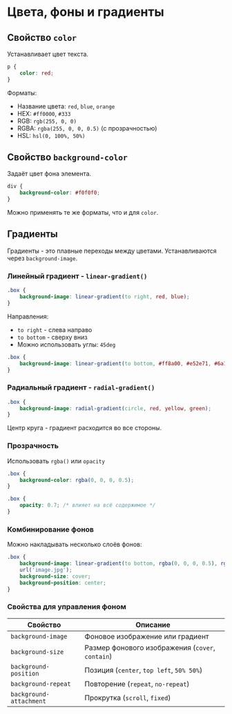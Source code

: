# Цвета, фоны и градиенты #

## Свойство `color` ##

Устанавливает цвет текста.

````css
p {
    color: red;
}
````

Форматы:

* Название цвета: `red`, `blue`, `orange`
* HEX: `#ff0000`, `#333`
* RGB: `rgb(255, 0, 0)`
* RGBA: `rgba(255, 0, 0, 0.5)` (с прозрачностью)
* HSL: `hsl(0, 100%, 50%)`

## Свойство `background-color` ##

Задаёт цвет фона элемента.

````css
div {
    background-color: #f0f0f0;
}
````

Можно применять те же форматы, что и для `color`.

## Градиенты ##

Градиенты - это плавные переходы между цветами. Устанавливаются через `background-image`.

### Линейный градиент - `linear-gradient()` ###

````css
.box {
    background-image: linear-gradient(to right, red, blue);
}
````

Направления:

* `to right` - слева направо
* `to bottom` - сверху вниз
* Можно использовать углы: `45deg`

````css
.box {
    background-image: linear-gradient(to bottom, #ff8a00, #e52e71, #6a11cb);
}
````

### Радиальный градиент - `radial-gradient()` ###

````css
.box {
    background-image: radial-gradient(circle, red, yellow, green);
}
````

Центр круга - градиент расходится во все стороны.

### Прозрачность ###

Использовать `rgba()` или `opacity`

````css
.box {
    background-color: rgba(0, 0, 0, 0.5);
}
````

````css
.box {
    opacity: 0.7; /* влияет на всё содержимое */
}
````

### Комбинирование фонов ###

Можно накладывать несколько слоёв фонов:

````css
.box {
    background-image: linear-gradient(to bottom, rgba(0, 0, 0, 0.5), rgba(0, 0, 0, 0.5)),
    url('image.jpg');
    background-size: cover;
    background-position: center;
}
````

### Свойства для управления фоном ###

| Свойство                | Описание                                         |
|-------------------------|--------------------------------------------------|
| `background-image`      | Фоновое изображение или градиент                 |
| `background-size`       | Размер фонового изображения (`cover`, `contain`) |
| `background-position`   | Позиция (`center`, `top left`, `50% 50%`)        |
| `background-repeat`     | Повторение (`repeat`, `no-repeat`)               |
| `background-attachment` | Прокрутка (`scroll`, `fixed`)                    |

